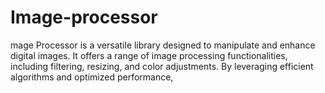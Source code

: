 # Image-processor
mage Processor  is a versatile library designed to manipulate and enhance digital images. It offers a range of image processing functionalities, including filtering, resizing, and color adjustments. By leveraging efficient algorithms and optimized performance,
